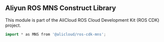## Aliyun ROS MNS Construct Library

This module is part of the AliCloud ROS Cloud Development Kit (ROS CDK) project.

```go
import * as MNS from '@alicloud/ros-cdk-mns';
```
